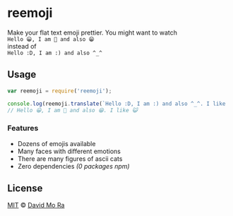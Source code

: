 # reemoji

Make your flat text emoji prettier.
You might want to watch <br/>
`Hello 😀, I am 🙂 and also 😁` <br/>
instead of<br/>
`Hello :D, I am :) and also ^_^`

## Usage

```javascript
var reemoji = require('reemoji');

console.log(reemoji.translate(`Hello :D, I am :) and also ^_^. I like ₍˄·͈༝·͈˄₎◞ ̑̑ෆ⃛`))
// Hello 😀, I am 🙂 and also 😁. I like 😺
```

### Features

- Dozens of emojis available
- Many faces with different emotions
- There are many figures of ascii cats
- Zero dependencies _(0 packages npm)_

## License

[MIT][license] © [David Mo Ra][author]

<!-- Definitions -->

[npm]: https://docs.npmjs.com/cli/install

[license]: LICENSE

[author]: https://github.com/juliandavidmr